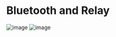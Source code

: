 # Bluetooth and Relay

![image](https://github.com/EloiStree/HelloRC/assets/20149493/fd0466b5-14a8-4c06-8714-95de8d6b39fe)
![image](https://github.com/EloiStree/HelloRC/assets/20149493/05c794a2-ddc1-4b9f-8898-bff34d6c2f81)

